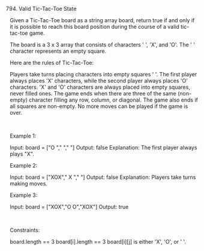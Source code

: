 794. Valid Tic-Tac-Toe State

Given a Tic-Tac-Toe board as a string array board, return true if and only if it is possible to reach this board position during the course of a valid tic-tac-toe game.

The board is a 3 x 3 array that consists of characters ' ', 'X', and 'O'. The ' ' character represents an empty square.

Here are the rules of Tic-Tac-Toe:

Players take turns placing characters into empty squares ' '.
The first player always places 'X' characters, while the second player always places 'O' characters.
'X' and 'O' characters are always placed into empty squares, never filled ones.
The game ends when there are three of the same (non-empty) character filling any row, column, or diagonal.
The game also ends if all squares are non-empty.
No more moves can be played if the game is over.

 

Example 1:

Input: board = ["O  ","   ","   "]
Output: false
Explanation: The first player always plays "X".


Example 2:

Input: board = ["XOX"," X ","   "]
Output: false
Explanation: Players take turns making moves.


Example 3:

Input: board = ["XOX","O O","XOX"]
Output: true


 

Constraints:

board.length == 3
board[i].length == 3
board[i][j] is either 'X', 'O', or ' '.